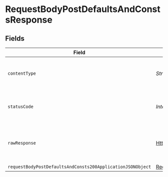 # RequestBodyPostDefaultsAndConstsResponse


## Fields

| Field                                                                                                                               | Type                                                                                                                                | Required                                                                                                                            | Description                                                                                                                         |
| ----------------------------------------------------------------------------------------------------------------------------------- | ----------------------------------------------------------------------------------------------------------------------------------- | ----------------------------------------------------------------------------------------------------------------------------------- | ----------------------------------------------------------------------------------------------------------------------------------- |
| `contentType`                                                                                                                       | *String*                                                                                                                            | :heavy_check_mark:                                                                                                                  | HTTP response content type for this operation                                                                                       |
| `statusCode`                                                                                                                        | *Integer*                                                                                                                           | :heavy_check_mark:                                                                                                                  | HTTP response status code for this operation                                                                                        |
| `rawResponse`                                                                                                                       | [HttpResponse<byte[]>](https://docs.oracle.com/en/java/javase/11/docs/api/java.net.http/java/net/http/HttpResponse.html)            | :heavy_minus_sign:                                                                                                                  | Raw HTTP response; suitable for custom response parsing                                                                             |
| `requestBodyPostDefaultsAndConsts200ApplicationJSONObject`                                                                          | [RequestBodyPostDefaultsAndConsts200ApplicationJSON](../../models/operations/RequestBodyPostDefaultsAndConsts200ApplicationJSON.md) | :heavy_minus_sign:                                                                                                                  | OK                                                                                                                                  |